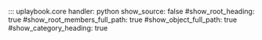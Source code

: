 ::: uplaybook.core
    handler: python
    show_source: false
    #show_root_heading: true
    #show_root_members_full_path: true
    #show_object_full_path: true
    #show_category_heading: true
